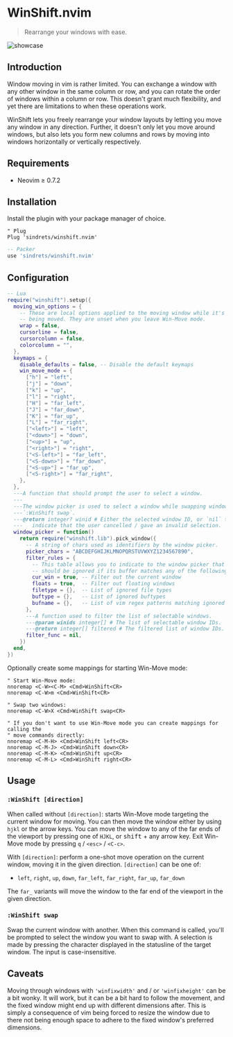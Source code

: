 # WinShift.nvim

> Rearrange your windows with ease.

![showcase](https://user-images.githubusercontent.com/2786478/133154376-539474eb-73c9-4cd7-af8c-a6abb037c061.gif)

## Introduction

Window moving in vim is rather limited. You can exchange a window with any other
window in the same column or row, and you can rotate the order of windows within
a column or row. This doesn't grant much flexibility, and yet there are
limitations to when these operations work.

WinShift lets you freely rearrange your window layouts by letting you move any
window in any direction. Further, it doesn't only let you move around windows,
but also lets you form new columns and rows by moving into windows horizontally
or vertically respectively.

## Requirements

- Neovim ≥ 0.7.2

## Installation

Install the plugin with your package manager of choice.

```vim
" Plug
Plug 'sindrets/winshift.nvim'
```

```lua
-- Packer
use 'sindrets/winshift.nvim'
```

## Configuration

```lua
-- Lua
require("winshift").setup({
  moving_win_options = {
    -- These are local options applied to the moving window while it's
    -- being moved. They are unset when you leave Win-Move mode.
    wrap = false,
    cursorline = false,
    cursorcolumn = false,
    colorcolumn = "",
  },
  keymaps = {
    disable_defaults = false, -- Disable the default keymaps
    win_move_mode = {
      ["h"] = "left",
      ["j"] = "down",
      ["k"] = "up",
      ["l"] = "right",
      ["H"] = "far_left",
      ["J"] = "far_down",
      ["K"] = "far_up",
      ["L"] = "far_right",
      ["<left>"] = "left",
      ["<down>"] = "down",
      ["<up>"] = "up",
      ["<right>"] = "right",
      ["<S-left>"] = "far_left",
      ["<S-down>"] = "far_down",
      ["<S-up>"] = "far_up",
      ["<S-right>"] = "far_right",
    },
  },
  ---A function that should prompt the user to select a window.
  ---
  ---The window picker is used to select a window while swapping windows with
  ---`:WinShift swap`.
  ---@return integer? winid # Either the selected window ID, or `nil` to
  ---   indicate that the user cancelled / gave an invalid selection.
  window_picker = function()
    return require("winshift.lib").pick_window({
      -- A string of chars used as identifiers by the window picker.
      picker_chars = "ABCDEFGHIJKLMNOPQRSTUVWXYZ1234567890",
      filter_rules = {
        -- This table allows you to indicate to the window picker that a window
        -- should be ignored if its buffer matches any of the following criteria.
        cur_win = true, -- Filter out the current window
        floats = true,  -- Filter out floating windows
        filetype = {},  -- List of ignored file types
        buftype = {},   -- List of ignored buftypes
        bufname = {},   -- List of vim regex patterns matching ignored buffer names
      },
      ---A function used to filter the list of selectable windows.
      ---@param winids integer[] # The list of selectable window IDs.
      ---@return integer[] filtered # The filtered list of window IDs.
      filter_func = nil,
    })
  end,
})
```

Optionally create some mappings for starting Win-Move mode:

```vim
" Start Win-Move mode:
nnoremap <C-W><C-M> <Cmd>WinShift<CR>
nnoremap <C-W>m <Cmd>WinShift<CR>

" Swap two windows:
nnoremap <C-W>X <Cmd>WinShift swap<CR>

" If you don't want to use Win-Move mode you can create mappings for calling the
" move commands directly:
nnoremap <C-M-H> <Cmd>WinShift left<CR>
nnoremap <C-M-J> <Cmd>WinShift down<CR>
nnoremap <C-M-K> <Cmd>WinShift up<CR>
nnoremap <C-M-L> <Cmd>WinShift right<CR>
```

## Usage

### `:WinShift [direction]`

When called without `[direction]`: starts Win-Move mode targeting the current
window for moving. You can then move the window either by using `hjkl` or the
arrow keys. You can move the window to any of the far ends of the viewport by
pressing one of `HJKL`, or <kbd>shift</kbd> + any arrow key. Exit Win-Move mode
by pressing `q` / `<esc>` / `<C-c>`.

With `[direction]`: perform a one-shot move operation on the current window,
moving it in the given direction. `[direction]` can be one of:

- `left`, `right`, `up`, `down`, `far_left`, `far_right`, `far_up`, `far_down`

The `far_` variants will move the window to the far
end of the viewport in the given direction.

### `:WinShift swap`

Swap the current window with another. When this command is called, you'll be
prompted to select the window you want to swap with. A selection is made by
pressing the character displayed in the statusline of the target window. The
input is case-insensitive.

## Caveats

Moving through windows with `'winfixwidth'` and / or `'winfixheight'` can be a
bit wonky. It will work, but it can be a bit hard to follow the movement, and
the fixed window might end up with different dimensions after. This is simply a
consequence of vim being forced to resize the window due to there not being
enough space to adhere to the fixed window's preferred dimensions.
